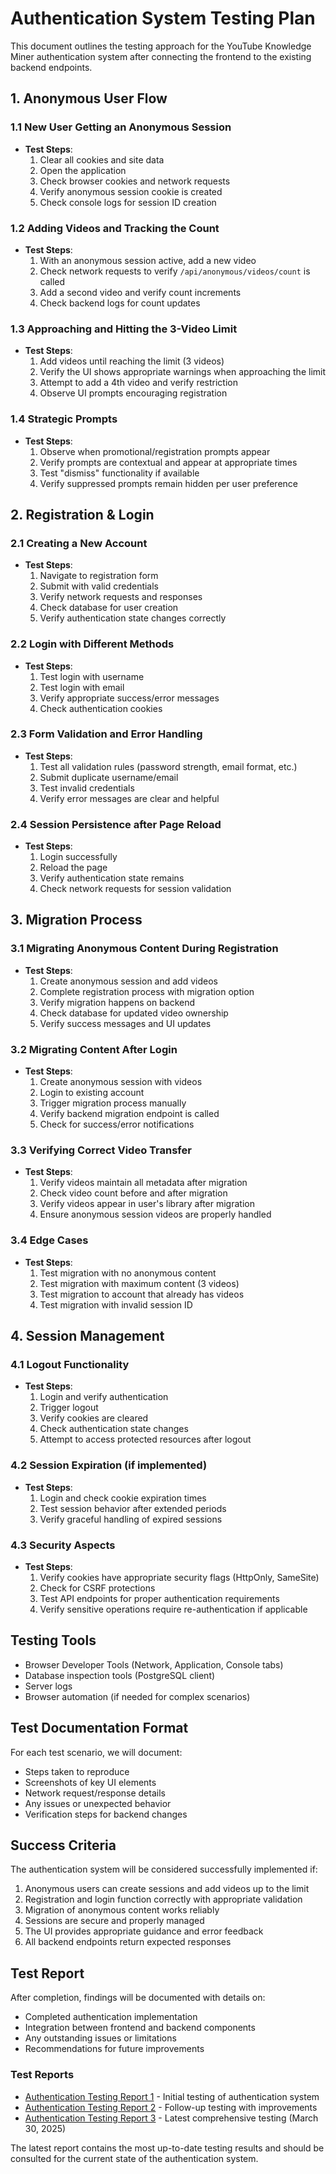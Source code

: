 # Authentication System Testing Plan

This document outlines the testing approach for the YouTube Knowledge Miner authentication system after connecting the frontend to the existing backend endpoints.

## 1. Anonymous User Flow

### 1.1 New User Getting an Anonymous Session
- **Test Steps**:
  1. Clear all cookies and site data
  2. Open the application
  3. Check browser cookies and network requests
  4. Verify anonymous session cookie is created
  5. Check console logs for session ID creation

### 1.2 Adding Videos and Tracking the Count
- **Test Steps**:
  1. With an anonymous session active, add a new video
  2. Check network requests to verify `/api/anonymous/videos/count` is called
  3. Add a second video and verify count increments
  4. Check backend logs for count updates

### 1.3 Approaching and Hitting the 3-Video Limit
- **Test Steps**:
  1. Add videos until reaching the limit (3 videos)
  2. Verify the UI shows appropriate warnings when approaching the limit
  3. Attempt to add a 4th video and verify restriction
  4. Observe UI prompts encouraging registration

### 1.4 Strategic Prompts
- **Test Steps**:
  1. Observe when promotional/registration prompts appear
  2. Verify prompts are contextual and appear at appropriate times
  3. Test "dismiss" functionality if available
  4. Verify suppressed prompts remain hidden per user preference

## 2. Registration & Login

### 2.1 Creating a New Account
- **Test Steps**:
  1. Navigate to registration form
  2. Submit with valid credentials
  3. Verify network requests and responses
  4. Check database for user creation
  5. Verify authentication state changes correctly

### 2.2 Login with Different Methods
- **Test Steps**:
  1. Test login with username
  2. Test login with email
  3. Verify appropriate success/error messages
  4. Check authentication cookies

### 2.3 Form Validation and Error Handling
- **Test Steps**:
  1. Test all validation rules (password strength, email format, etc.)
  2. Submit duplicate username/email
  3. Test invalid credentials
  4. Verify error messages are clear and helpful

### 2.4 Session Persistence after Page Reload
- **Test Steps**:
  1. Login successfully
  2. Reload the page
  3. Verify authentication state remains
  4. Check network requests for session validation

## 3. Migration Process

### 3.1 Migrating Anonymous Content During Registration
- **Test Steps**:
  1. Create anonymous session and add videos
  2. Complete registration process with migration option
  3. Verify migration happens on backend
  4. Check database for updated video ownership
  5. Verify success messages and UI updates

### 3.2 Migrating Content After Login
- **Test Steps**:
  1. Create anonymous session with videos
  2. Login to existing account
  3. Trigger migration process manually
  4. Verify backend migration endpoint is called
  5. Check for success/error notifications

### 3.3 Verifying Correct Video Transfer
- **Test Steps**:
  1. Verify videos maintain all metadata after migration
  2. Check video count before and after migration
  3. Verify videos appear in user's library after migration
  4. Ensure anonymous session videos are properly handled

### 3.4 Edge Cases
- **Test Steps**:
  1. Test migration with no anonymous content
  2. Test migration with maximum content (3 videos)
  3. Test migration to account that already has videos
  4. Test migration with invalid session ID

## 4. Session Management

### 4.1 Logout Functionality
- **Test Steps**:
  1. Login and verify authentication
  2. Trigger logout
  3. Verify cookies are cleared
  4. Check authentication state changes
  5. Attempt to access protected resources after logout

### 4.2 Session Expiration (if implemented)
- **Test Steps**:
  1. Login and check cookie expiration times
  2. Test session behavior after extended periods
  3. Verify graceful handling of expired sessions

### 4.3 Security Aspects
- **Test Steps**:
  1. Verify cookies have appropriate security flags (HttpOnly, SameSite)
  2. Check for CSRF protections
  3. Test API endpoints for proper authentication requirements
  4. Verify sensitive operations require re-authentication if applicable

## Testing Tools

- Browser Developer Tools (Network, Application, Console tabs)
- Database inspection tools (PostgreSQL client)
- Server logs
- Browser automation (if needed for complex scenarios)

## Test Documentation Format

For each test scenario, we will document:
- Steps taken to reproduce
- Screenshots of key UI elements
- Network request/response details
- Any issues or unexpected behavior
- Verification steps for backend changes

## Success Criteria

The authentication system will be considered successfully implemented if:
1. Anonymous users can create sessions and add videos up to the limit
2. Registration and login function correctly with appropriate validation
3. Migration of anonymous content works reliably
4. Sessions are secure and properly managed
5. The UI provides appropriate guidance and error feedback
6. All backend endpoints return expected responses

## Test Report

After completion, findings will be documented with details on:
- Completed authentication implementation
- Integration between frontend and backend components
- Any outstanding issues or limitations
- Recommendations for future improvements

### Test Reports
- [Authentication Testing Report 1](Authentication%20Testing%20Report%201.md) - Initial testing of authentication system
- [Authentication Testing Report 2](Authentication%20Testing%20Report%202.md) - Follow-up testing with improvements
- [Authentication Testing Report 3](Authentication%20Testing%20Report%203.md) - Latest comprehensive testing (March 30, 2025)

The latest report contains the most up-to-date testing results and should be consulted for the current state of the authentication system.
